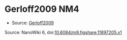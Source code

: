 <a name="material" />

# Gerloff2009 NM4
<script type="application/ld+json">
  {
    "@context": "https://schema.org/",
    "@type": "ChemicalSubstance",
    "@id": "https://egonw.github.io/nanowiki/nanowiki153.html#material",
    "http://purl.org/dc/terms/conformsTo":
      {
        "@type": "CreativeWork",
        "@id": "https://bioschemas.org/profiles/ChemicalSubstance/0.4-RELEASE/"
      },
    "identfier": "153",
    "name": "Gerloff2009 NM4",
    "url": "https://egonw.github.io/nanowiki/nanowiki153.html#material",
    "sameAs": "http://127.0.0.1/mediawiki/index.php/Special:URIResolver/Gerloff2009_NM4"
  }
</script>


* Source: [Gerloff2009](articleGerloff2009.md)


Source: NanoWiki 6, doi:[10.6084/m9.figshare.11897205.v1](https://doi.org/10.6084/m9.figshare.11897205.v1)
